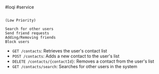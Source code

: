 #loqi #service 
```

(Low Priority)

Search for other users
Send friend requests
Adding/Removing friends
Block users

```

-   `GET /contacts`: Retrieves the user's contact list
-   `POST /contacts`: Adds a new contact to the user's list
-   `DELETE /contacts/{contactId}`: Removes a contact from the user's list
-   `GET /contacts/search`: Searches for other users in the system